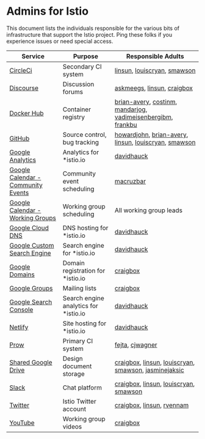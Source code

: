 # Admins for Istio

This document lists the individuals responsible for the various bits of infrastructure
that support the Istio project. Ping these folks if you experience issues or need special 
access.

| Service | Purpose | Responsible Adults
|---------|---------|-------------------
| [CircleCi](https://circleci.com) | Secondary CI system | [linsun](https://github.com/linsun), [louiscryan](https://github.com/louiscryan), [smawson](https://github.com/smawson)
| [Discourse](https://discuss.istio.io) | Discussion forums | [askmeegs](https://github.com/askmeegs), [linsun](https://github.com/linsun), [craigbox](https://github.com/craigbox)
| [Docker Hub](https://hub.docker.com) | Container registry | [brian-avery](https://github.com/brian-avery), [costinm](https://github.com/costinm), [mandarjog](https://github.com/mandarjog), [vadimeisenbergibm](https://github.com/vadimeisenbergibm), [frankbu](https://github.com/frankbu)
| [GitHub](https://github.com/istio) | Source control, bug tracking | [howardjohn](https://github.com/howardjohn), [brian-avery](https://github.com/brian-avery), [linsun](https://github.com/linsun), [louiscryan](https://github.com/louiscryan), [smawson](https://github.com/smawson)
| [Google Analytics](https://analytics.google.com/analytics/web/) | Analytics for *istio.io | [davidhauck](https://github.com/davidhauck)
| [Google Calendar - Community Events](https://calendar.google.com/calendar/embed?src=i10ogf58krfbrsjai5qi16g4do%40group.calendar.google.com&ctz=America%2FLos_Angeles) | Community event scheduling | [macruzbar ](https://github.com/macruzbar)
| [Google Calendar - Working Groups](https://calendar.google.com/calendar/embed?src=4uhe8fi8sf1e3tvmvh6vrq2dog%40group.calendar.google.com&ctz=America%2FLos_Angeles) | Working group scheduling | All working group leads
| [Google Cloud DNS](https://cloud.google.com/dns) | DNS hosting for *istio.io | [davidhauck](https://github.com/davidhauck)
| [Google Custom Search Engine](https://cse.google.com/cse/) | Search engine for *istio.io | [davidhauck](https://github.com/davidhauck)
| [Google Domains](https://domains.google.com) | Domain registration for *istio.io | [craigbox](https://github.com/craigbox)
| [Google Groups](https://googlegroups.com) | Mailing lists | [craigbox](https://github.com/craigbox)
| [Google Search Console](https://search.google.com/search-console/about) | Search engine analytics for *istio.io | [davidhauck](https://github.com/davidhauck)
| [Netlify](https://netlify.com) | Site hosting for *istio.io | [davidhauck](https://github.com/davidhauck)
| [Prow](https://prow.istio.io) | Primary CI system | [fejta](https://github.com/fetja),  [cjwagner](https://github.com/cjwagner)
| [Shared Google Drive](https://drive.google.com/corp/drive/u/0/folders/0AIS5p3eW9BCtUk9PVA) | Design document storage | [craigbox](https://github.com/craigbox), [linsun](https://github.com/linsun), [louiscryan](https://github.com/louiscryan), [smawson](https://github.com/smawson), [jasminejaksic](https://github.com/jasminejaksic)
| [Slack](https://istio.slack.com) | Chat platform | [craigbox](https://github.com/craigbox), [linsun](https://github.com/linsun), [louiscryan](https://github.com/louiscryan), [smawson](https://github.com/smawson)
| [Twitter](https://twitter.com/IstioMesh) | Istio Twitter account | [craigbox](https://github.com/craigbox), [linsun](https://github.com/linsun), [rvennam](https://github.com/rvennam)
| [YouTube](https://www.youtube.com/c/istio) | Working group videos | [craigbox](https://github.com/craigbox)
